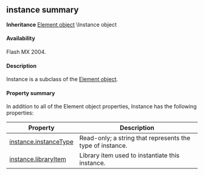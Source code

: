 ## instance summary

**Inheritance** [Element object](#!wielmic/developers-animatesdk-docs/test/Element_object/element_summary.md) \Instance object

#### Availability

Flash MX 2004.

#### Description

Instance is a subclass of the [Element object](#!wielmic/developers-animatesdk-docs/test/Element_object/element_summary.md).

#### Property summary

In addition to all of the Element object properties, Instance has the following properties:

| **Property**                                    | **Description**                                           |
|-------------------------------------------------|-----------------------------------------------------------|
| [instance.instanceType](#!wielmic/developers-animatesdk-docs/test/Instance_object/instance.md) | Read-only; a string that represents the type of instance. |
| [instance.libraryItem](#!wielmic/developers-animatesdk-docs/test/Instance_object/instanc1.md)           | Library item used to instantiate this instance.           |

<span id="instance.instanceType" class="anchor"></span>

